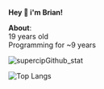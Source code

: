 **Hey 👋 i'm Brian!**

**About**:\
19 years old\
Programming for ~9 years

![supercipGithub_stat](https://github-readme-stats.vercel.app/api?username=Satomatic&hide=issues,stars&show_icons=true)

![Top Langs](https://github-readme-stats.vercel.app/api/top-langs/?username=Satomatic)

